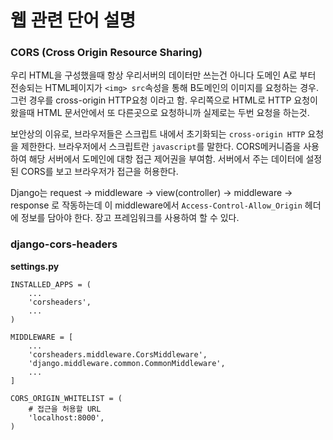 # 웹 관련 단어 설명

### CORS (Cross Origin Resource Sharing)
우리 HTML을 구성했을때 항상 우리서버의 데이터만 쓰는건 아니다
도메인 A로 부터 전송되는 HTML페이지가 `<img> src`속성을 통해 B도메인의 이미지를 요청하는 경우. 그런 경우를 cross-origin HTTP요청 이라고 함. 우리쪽으로 HTML로 HTTP 요청이 왔을때 HTML 문서안에서 또 다른곳으로 요청하니까 실제로는 두번 요청을 하는것. 

보안상의 이유로, 브라우저들은 스크립트 내에서 초기화되는 `cross-origin HTTP` 요청을 제한한다.
브라우저에서 스크립트란 `javascript`를 말한다. CORS메커니즘을 사용하여 해당 서버에서 도메인에 대항 접근 제어권을 부여함. 서버에서 주는 데이터에 설정된 CORS를 보고 브라우저가 접근을 허용한다.

Django는 request -> middleware -> view(controller) -> middleware -> response 로 작동하는데 이 middleware에서 `Access-Control-Allow_Origin` 헤더에 정보를 담아야 한다.
장고 프레임워크를 사용하여 할 수 있다.
### django-cors-headers
**settings.py**
```
INSTALLED_APPS = (
    ...
    'corsheaders',
    ...
)
```
```
MIDDLEWARE = [
    ...
    'corsheaders.middleware.CorsMiddleware',
    'django.middleware.common.CommonMiddleware',
    ...
]
```
```
CORS_ORIGIN_WHITELIST = (
    # 접근을 허용할 URL
    'localhost:8000',
)
```